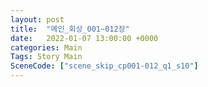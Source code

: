 ```yaml
---
layout: post
title:  "메인_회상_001~012장"
date:   2022-01-07 13:00:00 +0000
categories: Main
Tags: Story Main
SceneCode: ["scene_skip_cp001-012_q1_s10"]
---
```

